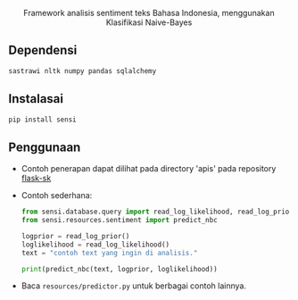 <p align=center>Framework analisis sentiment teks Bahasa Indonesia, menggunakan Klasifikasi Naive-Bayes</p>

## Dependensi

```python
sastrawi nltk numpy pandas sqlalchemy
```

## Instalasai
```bash
pip install sensi
```

## Penggunaan
- Contoh penerapan dapat dilihat pada directory 'apis' pada repository [flask-sk](https://github.com/GazDuckington/flask-sk)

- Contoh sederhana:
  ```python
  from sensi.database.query import read_log_likelihood, read_log_prior
  from sensi.resources.sentiment import predict_nbc
  
  logprior = read_log_prior()
  loglikelihood = read_log_likelihood()
  text = "contoh text yang ingin di analisis."
  
  print(predict_nbc(text, logprior, loglikelihood))
  ```
- Baca ```resources/predictor.py``` untuk berbagai contoh lainnya.
